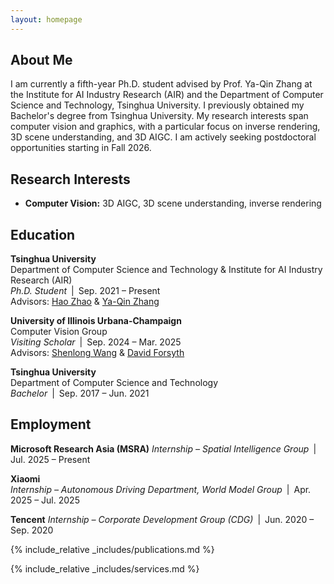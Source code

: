 ```yaml
---
layout: homepage
---
```


## About Me

I am currently a fifth-year Ph.D. student advised by Prof. Ya-Qin Zhang at the Institute for AI Industry Research (AIR) and the Department of Computer Science and Technology, Tsinghua University. I previously obtained my Bachelor's degree from Tsinghua University. My research interests span computer vision and graphics, with a particular focus on inverse rendering, 3D scene understanding, and 3D AIGC. I am actively seeking postdoctoral opportunities starting in Fall 2026.

## Research Interests

- **Computer Vision:** 3D AIGC, 3D scene understanding, inverse rendering

## Education

**Tsinghua University**  
Department of Computer Science and Technology & Institute for AI Industry Research (AIR)  
*Ph.D. Student* | Sep. 2021 – Present  
Advisors: [Hao Zhao](https://sites.google.com/view/fromandto) & [Ya-Qin Zhang](https://air.tsinghua.edu.cn/en/info/1046/1188.htm)  

**University of Illinois Urbana-Champaign**  
Computer Vision Group  
*Visiting Scholar* | Sep. 2024 – Mar. 2025  
Advisors: [Shenlong Wang](https://shenlong.web.illinois.edu/) & [David Forsyth](http://luthuli.cs.uiuc.edu/~daf/)  

**Tsinghua University**  
Department of Computer Science and Technology  
*Bachelor* | Sep. 2017 – Jun. 2021  



## Employment

**Microsoft Research Asia (MSRA)** 
*Internship – Spatial Intelligence Group* | Jul. 2025 – Present  

**Xiaomi**  
*Internship – Autonomous Driving Department, World Model Group* | Apr. 2025 – Jul. 2025  

**Tencent** 
*Internship – Corporate Development Group (CDG)* | Jun. 2020 – Sep. 2020  


{% include_relative _includes/publications.md %}

{% include_relative _includes/services.md %}
